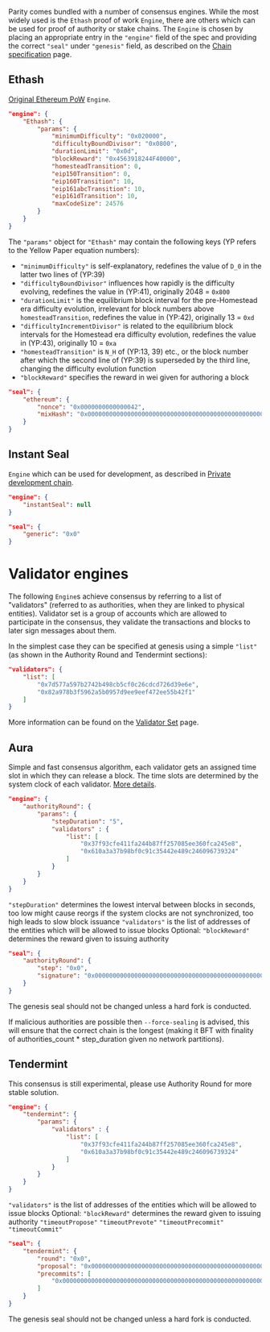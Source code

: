 Parity comes bundled with a number of consensus engines. While the most widely used is the `Ethash` proof of work `Engine`, there are others which can be used for proof of authority or stake chains.
The `Engine` is chosen by placing an appropriate entry in the `"engine"` field of the spec and providing the correct `"seal"` under `"genesis"` field, as described on the [Chain specification](Chain-specification.md) page.

## Ethash

[Original Ethereum PoW](https://github.com/ethereum/wiki/wiki/Ethash) `Engine`.

```json
"engine": {
	"Ethash": {
		"params": {
			"minimumDifficulty": "0x020000",
			"difficultyBoundDivisor": "0x0800",
			"durationLimit": "0x0d",
			"blockReward": "0x4563918244F40000",
			"homesteadTransition": 0,
			"eip150Transition": 0,
			"eip160Transition": 10,
			"eip161abcTransition": 10,
			"eip161dTransition": 10,
			"maxCodeSize": 24576
		}
	}
}
```

The `"params"` object for `"Ethash"` may contain the following keys (YP refers to the Yellow Paper equation numbers):
- `"minimumDifficulty"` is self-explanatory, redefines the value of `D_0` in the latter two lines of (YP:39)
- `"difficultyBoundDivisor"` influences how rapidly is the difficulty evolving, redefines the value in (YP:41), originally 2048 = `0x800`
- `"durationLimit"` is the equilibrium block interval for the pre-Homestead era difficulty evolution, irrelevant for block numbers above `homesteadTransition`, redefines the value in (YP:42), originally 13 = `0xd`
- `"difficultyIncrementDivisor"` is related to the equilibrium block intervals for the Homestead era difficulty evolution, redefines the value in (YP:43), originally 10 = `0xa`
- `"homesteadTransition"` is `N_H` of (YP:13, 39) etc., or the block number after which the second line of (YP:39) is superseded by the third line, changing the difficulty evolution function
- `"blockReward"` specifies the reward in wei given for authoring a block

```json
"seal": {
	"ethereum": {
		"nonce": "0x0000000000000042",
		"mixHash": "0x0000000000000000000000000000000000000000000000000000000000000000"
	}
}
```

## Instant Seal

`Engine` which can be used for development, as described in [Private development chain](Private-development-chain.md).

```json
"engine": {
	"instantSeal": null
}
```

```json
"seal": {
	"generic": "0x0"
}
```

# Validator engines

The following `Engine`s achieve consensus by referring to a list of "validators" (referred to as authorities, when they are linked to physical entities). Validator set is a group of accounts which are allowed to participate in the consensus, they validate the transactions and blocks to later sign messages about them.

In the simplest case they can be specified at genesis using a simple `"list"` (as shown in the Authority Round and Tendermint sections):
```json
"validators": {
	"list": [
		"0x7d577a597b2742b498cb5cf0c26cdcd726d39e6e",
		"0x82a978b3f5962a5b0957d9ee9eef472ee55b42f1"
	]
}
```

More information can be found on the [Validator Set](Validator-Set.md) page.


## Aura

Simple and fast consensus algorithm, each validator gets an assigned time slot in which they can release a block. The time slots are determined by the system clock of each validator. [More details](Aura.md).

```json
"engine": {
    "authorityRound": {
        "params": {
            "stepDuration": "5",
            "validators" : {
                "list": [
                    "0x37f93cfe411fa244b87ff257085ee360fca245e8",
                    "0x610a3a37b98bf0c91c35442e489c246096739324"
                ]
            }
        }
    }
}
```

`"stepDuration"` determines the lowest interval between blocks in seconds, too low might cause reorgs if the system clocks are not synchronized, too high leads to slow block issuance
`"validators"` is the list of addresses of the entities which will be allowed to issue blocks
Optional:
`"blockReward"` determines the reward given to issuing authority

```json
"seal": {
    "authorityRound": {
        "step": "0x0",
        "signature": "0x0000000000000000000000000000000000000000000000000000000000000000000000000000000000000000000000000000000000000000000000000000000000"
    }
}
```

The genesis seal should not be changed unless a hard fork is conducted.

If malicious authorities are possible then `--force-sealing` is advised, this will ensure that the correct chain is the longest (making it BFT with finality of authorities_count * step_duration given no network partitions).

## Tendermint

This consensus is still experimental, please use Authority Round for more stable solution.

```json
"engine": {
    "tendermint": {
        "params": {
            "validators" : {
                "list": [
                    "0x37f93cfe411fa244b87ff257085ee360fca245e8",
                    "0x610a3a37b98bf0c91c35442e489c246096739324"
                ]
            }
        }
    }
}
```

`"validators"` is the list of addresses of the entities which will be allowed to issue blocks
Optional:
`"blockReward"` determines the reward given to issuing authority
`"timeoutPropose"`
`"timeoutPrevote"`
`"timeoutPrecommit"`
`"timeoutCommit"`

```json
"seal": {
    "tendermint": {
        "round": "0x0",
        "proposal": "0x0000000000000000000000000000000000000000000000000000000000000000000000000000000000000000000000000000000000000000000000000000000000",
        "precommits": [
            "0x0000000000000000000000000000000000000000000000000000000000000000000000000000000000000000000000000000000000000000000000000000000000"
        ]
    }
}
```

The genesis seal should not be changed unless a hard fork is conducted.
